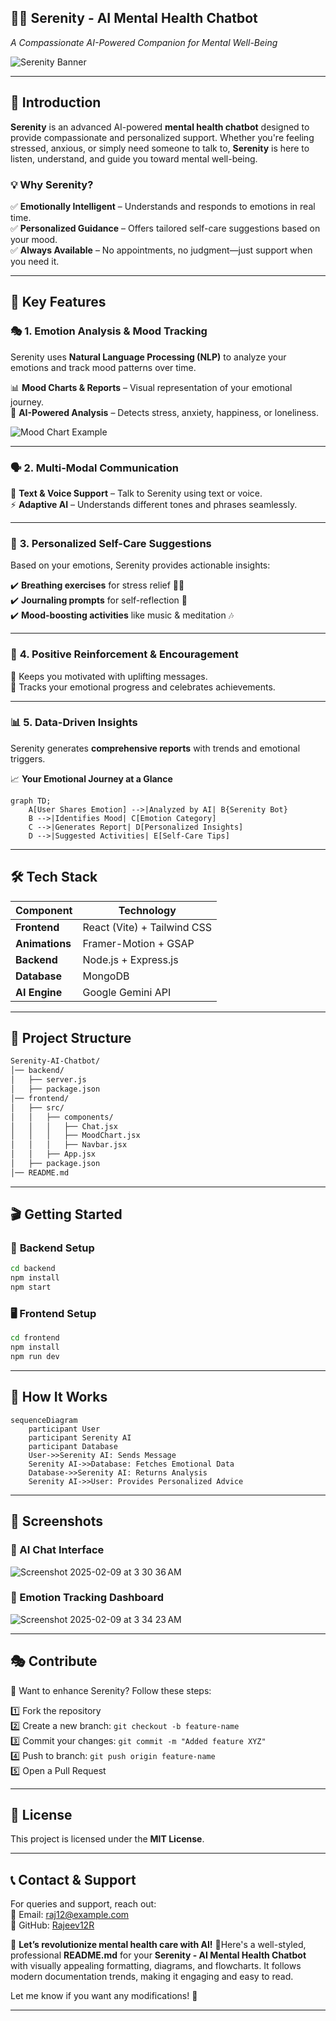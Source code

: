 
## 🧘‍♂️ **Serenity - AI Mental Health Chatbot**  
*A Compassionate AI-Powered Companion for Mental Well-Being*  

![Serenity Banner](https://source.unsplash.com/1600x400/?mental-health,chatbot)  

---

## 🌟 **Introduction**  
**Serenity** is an advanced AI-powered **mental health chatbot** designed to provide compassionate and personalized support. Whether you're feeling stressed, anxious, or simply need someone to talk to, **Serenity** is here to listen, understand, and guide you toward mental well-being.  

### 💡 **Why Serenity?**  
✅ **Emotionally Intelligent** – Understands and responds to emotions in real time.  
✅ **Personalized Guidance** – Offers tailored self-care suggestions based on your mood.  
✅ **Always Available** – No appointments, no judgment—just support when you need it.  

---

## 🚀 **Key Features**  

### 🎭 **1. Emotion Analysis & Mood Tracking**  
Serenity uses **Natural Language Processing (NLP)** to analyze your emotions and track mood patterns over time.  

📊 **Mood Charts & Reports** – Visual representation of your emotional journey.  
🤖 **AI-Powered Analysis** – Detects stress, anxiety, happiness, or loneliness.  

![Mood Chart Example](https://source.unsplash.com/600x300/?data,analytics)  

---

### 🗣 **2. Multi-Modal Communication**  
💬 **Text & Voice Support** – Talk to Serenity using text or voice.  
⚡ **Adaptive AI** – Understands different tones and phrases seamlessly.  

---

### 🎯 **3. Personalized Self-Care Suggestions**  
Based on your emotions, Serenity provides actionable insights:  

✔️ **Breathing exercises** for stress relief 🧘‍♂️  
✔️ **Journaling prompts** for self-reflection 📖  
✔️ **Mood-boosting activities** like music & meditation 🎶  

---

### 🎉 **4. Positive Reinforcement & Encouragement**  
🔹 Keeps you motivated with uplifting messages.  
🔹 Tracks your emotional progress and celebrates achievements.  

---

### 📊 **5. Data-Driven Insights**  
Serenity generates **comprehensive reports** with trends and emotional triggers.  

📈 **Your Emotional Journey at a Glance**  

```mermaid
graph TD;
    A[User Shares Emotion] -->|Analyzed by AI| B{Serenity Bot}
    B -->|Identifies Mood| C[Emotion Category]
    C -->|Generates Report| D[Personalized Insights]
    D -->|Suggested Activities| E[Self-Care Tips]
```

---

## 🛠 **Tech Stack**  

| **Component**  | **Technology**  |
|---------------|---------------|
| **Frontend**  | React (Vite) + Tailwind CSS |
| **Animations** | Framer-Motion + GSAP |
| **Backend** | Node.js + Express.js |
| **Database** | MongoDB |
| **AI Engine** | Google Gemini API |

---

## 📂 **Project Structure**  

```bash
Serenity-AI-Chatbot/
│── backend/
│   ├── server.js
│   ├── package.json
│── frontend/
│   ├── src/
│   │   ├── components/
│   │   │   ├── Chat.jsx
│   │   │   ├── MoodChart.jsx
│   │   │   ├── Navbar.jsx
│   │   ├── App.jsx
│   ├── package.json
│── README.md
```

---

## 🎬 **Getting Started**  

### 🔧 **Backend Setup**  
```bash
cd backend
npm install
npm start
```

### 🖥 **Frontend Setup**  
```bash
cd frontend
npm install
npm run dev
```

---

## 🎯 **How It Works**  

```mermaid
sequenceDiagram
    participant User
    participant Serenity AI
    participant Database
    User->>Serenity AI: Sends Message
    Serenity AI->>Database: Fetches Emotional Data
    Database->>Serenity AI: Returns Analysis
    Serenity AI->>User: Provides Personalized Advice
```

---

## 📸 **Screenshots**  

### 🔹 AI Chat Interface  
![Screenshot 2025-02-09 at 3 30 36 AM](https://github.com/user-attachments/assets/609f8fcb-395a-46f2-84a7-1561ba036941)


### 🔹 Emotion Tracking Dashboard  
![Screenshot 2025-02-09 at 3 34 23 AM](https://github.com/user-attachments/assets/4aba6ae2-bb64-4413-b1bf-5a3476081de1)


---

## 🎭 **Contribute**  
🤝 Want to enhance Serenity? Follow these steps:  

1️⃣ Fork the repository  
2️⃣ Create a new branch: `git checkout -b feature-name`  
3️⃣ Commit your changes: `git commit -m "Added feature XYZ"`  
4️⃣ Push to branch: `git push origin feature-name`  
5️⃣ Open a Pull Request  

---

## 📜 **License**  
This project is licensed under the **MIT License**.  

---

## 📞 **Contact & Support**  
For queries and support, reach out:  
📧 Email: [raj12@example.com](mailto:raj12@example.com)  
🔗 GitHub: [Rajeev12R](https://github.com/Rajeev12R)  

🚀 **Let’s revolutionize mental health care with AI!** 💙Here's a well-styled, professional **README.md** for your **Serenity - AI Mental Health Chatbot** with visually appealing formatting, diagrams, and flowcharts. It follows modern documentation trends, making it engaging and easy to read.  

Let me know if you want any modifications! 🚀  

---
